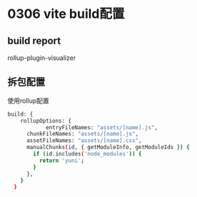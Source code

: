 # 0306 vite build配置

## build report

rollup-plugin-visualizer

## 拆包配置

使用rollup配置

```bash
build: {
    rollupOptions: {
			entryFileNames: "assets/[name].js",
      chunkFileNames: "assets/[name].js",
      assetFileNames: "assets/[name].css",
      manualChunks(id, { getModuleInfo, getModuleIds }) {
        if (id.includes('node_modules')) {
          return 'yuni';
        }
      },
    }
  }
```